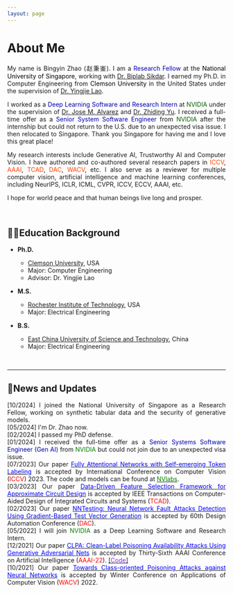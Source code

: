 ```yaml
---
layout: page
---
```


# About Me
<div style="text-align: justify;">
  
<p>My name is Bingyin Zhao (赵秉崟). I am a <font color=LigthSykBlue>Research Fellow</font> at the <font color=Black>National University of Singapore</font>, working with <a href="https://cde.nus.edu.sg/ece/staff/biplab-sikdar/">Dr. Biplab Sikdar</a>. I earned my Ph.D. in Computer Engineering from <font color=Black>Clemson University</font> in the United States under the supervision of <a href="https://laogroup.ece.tufts.edu/">Dr. Yingjie Lao</a>.</p>
</div>

<div style="text-align: justify;">
<p>I worked as a <font color=LigthSykBlue>Deep Learning Software and Research Intern</font> at <font color="DarkGreen">NVIDIA</font> under the supervision of <a href="https://alvarezlopezjosem.github.io/">Dr. Jose M. Alvarez</a> and  <a href="https://chrisding.github.io/">Dr. Zhiding Yu</a>. I received a full-time offer as a <font color=LigthSykBlue>Senior System Software Engineer</font> from <font color="DarkGreen">NVIDIA</font> after the internship but could not return to the U.S. due to an unexpected visa issue. I then relocated to Singapore. Thank you Singapore for having me and I love this great place!</p>
</div>


<div style="text-align: justify;">
<p>My research interests include Generative AI, Trustworthy AI and Computer Vision. I have authored and co-authored several research papers in <font color=OrangeRed>ICCV</font>, <font color=OrangeRed>AAAI</font>, <font color=OrangeRed>TCAD</font>, <font color=OrangeRed>DAC</font>, <font color=OrangeRed>WACV</font>, etc. I also serve as a reviewer for multiple computer vision, artificial intelligence and machine learning conferences, including NeurIPS, ICLR, ICML, CVPR, ICCV, ECCV, AAAI, etc.</p>
</div>

<div style="text-align: justify;">
<p>I hope for world peace and that human beings live long and prosper.</p>
</div>

<br>

## 🧑‍🎓Education Background

- **Ph.D.**
  - [Clemson University](https://www.clemson.edu/), USA
  - Major: Computer Engineering            
  - Advisor: Dr. Yingjie Lao

- **M.S.**                                                                              
  - [Rochester Institute of Technology](https://www.rit.edu/), USA
  - Major: Electrical Engineering 

- **B.S.**
  - [East China University of Science and Technology](https://www.ecust.edu.cn/en/main.psp), China
  - Major: Electrical Engineering                                                                          


<br>

---

## 📮News and Updates
<p align="justify">
  [10/2024] I joined the National University of Singapore as a Research Fellow, working on synthetic tabular data and the security of generative models.<br>
  [05/2024] I'm Dr. Zhao now.<br>
  [02/2024] I passed my PhD defense.<br>
  [01/2024] I received the full-time offer as a <font color=LigthSykBlue>Senior Systems Software Engineer (Gen AI)</font> from <font color=Green>NVIDIA</font> but could not join due to an unexpected visa issue.<br>
  [07/2023] Our paper <a href="https://openaccess.thecvf.com/content/ICCV2023/papers/Zhao_Fully_Attentional_Networks_with_Self-emerging_Token_Labeling_ICCV_2023_paper.pdf"><font color=Blue>Fully Attentional Networks with Self-emerging Token Labeling</font></a> is accepted by International Conference on Computer Vision (<font color=Red>ICCV</font>) 2023. The code and models can be found at <a href="(https://github.com/NVlabs/STL)"><font color=Green>NVlabs</font><a>.<br>
  [03/2023] Our paper <a href="https://ieeexplore.ieee.org/stamp/stamp.jsp?arnumber=10077732"><font color=Blue>Data-Driven Feature Selection Framework for Approximate Circuit Design</font><a> is accepted by IEEE Transactions on Computer-Aided Design of Integrated Circuits and Systems (<font color=Red>TCAD</font>).<br>
  [02/2023] Our paper <a href="https://ieeexplore.ieee.org/stamp/stamp.jsp?arnumber=10247885"><font color=Blue>NNTesting: Neural Network Fault Attacks Detection Using Gradient-Based Test Vector Generation</font><a> is accepted by 60th Design Automation Conference (<font color=Red>DAC</font>).<br>
  [05/2022] I will join <font color=Green>NVIDIA</font> as a Deep Learning Software and Research Intern.<br>
  [12/2021] Our paper <a href="https://ojs.aaai.org/index.php/AAAI/article/view/20902"><font color=Blue>CLPA: Clean-Label Poisoning Availability Attacks Using Generative Adversarial Nets</font><a> is accepted by Thirty-Sixth AAAI Conference on Artificial Intelligence (<font color=Red>AAAI-22</font>). <a href="(https://github.com/bxz9200/CLPA)">[<font color=BlueViolet>Code</font>]<a><br>
  [10/2021] Our paper <a href="https://openaccess.thecvf.com/content/WACV2022/papers/Zhao_Towards_Class-Oriented_Poisoning_Attacks_Against_Neural_Networks_WACV_2022_paper.pdf"><font color=Blue>Towards Class-oriented Poisoning Attacks against Neural Networks</font><a> is accepted by Winter Conference on Applications of Computer Vision (<font color=Red>WACV</font>) 2022.


<br>

<div style="width: 100px; height: 100px;">
    <script type="text/javascript" id="clstr_globe" src="//clustrmaps.com/globe.js?d=apPnjfBfSr4LpiQCrUM7yBdv3aw2M9tKtSq2TJ_gCYM"></script>
</div>
